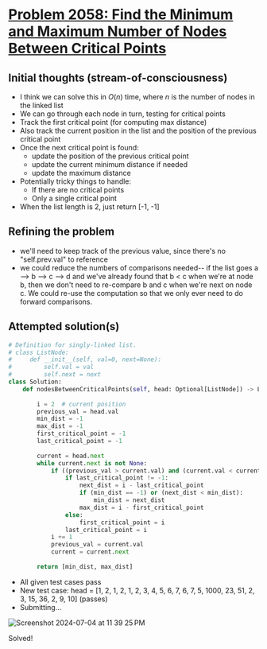 # [Problem 2058: Find the Minimum and Maximum Number of Nodes Between Critical Points](https://leetcode.com/problems/find-the-minimum-and-maximum-number-of-nodes-between-critical-points/description/)

## Initial thoughts (stream-of-consciousness)
- I think we can solve this in $O(n)$ time, where $n$ is the number of nodes in the linked list
- We can go through each node in turn, testing for critical points
- Track the first critical point (for computing max distance)
- Also track the current position in the list and the position of the previous critical point
- Once the next critical point is found:
  - update the position of the previous critical point
  - update the current minimum distance if needed
  - update the maximum distance
- Potentially tricky things to handle:
  - If there are no critical points
  - Only a single critical point
- When the list length is 2, just return [-1, -1]

## Refining the problem
- we'll need to keep track of the previous value, since there's no "self.prev.val" to reference
- we could reduce the numbers of comparisons needed-- if the list goes a --> b --> c --> d and we've already found that b < c when we're at node b, then we don't need to re-compare b and c when we're next on node c.  We could re-use the computation so that we only ever need to do forward comparisons.

## Attempted solution(s)

```python
# Definition for singly-linked list.
# class ListNode:
#     def __init__(self, val=0, next=None):
#         self.val = val
#         self.next = next
class Solution:
    def nodesBetweenCriticalPoints(self, head: Optional[ListNode]) -> List[int]:
    
        i = 2  # current position
        previous_val = head.val
        min_dist = -1
        max_dist = -1
        first_critical_point = -1
        last_critical_point = -1
    
        current = head.next
        while current.next is not None:
            if ((previous_val > current.val) and (current.val < current.next.val)) or ((previous_val < current.val) and (current.val > current.next.val)):
                if last_critical_point != -1:
                    next_dist = i - last_critical_point                    
                    if (min_dist == -1) or (next_dist < min_dist):
                        min_dist = next_dist
                    max_dist = i - first_critical_point
                else:
                    first_critical_point = i
                last_critical_point = i
            i += 1
            previous_val = current.val
            current = current.next
    
        return [min_dist, max_dist]
```

- All given test cases pass
- New test case: head = [1, 2, 1, 2, 1, 2, 3, 4, 5, 6, 7, 6, 7, 5, 1000, 23, 51, 2, 3, 15, 36, 2, 9, 10] (passes)
- Submitting...

![Screenshot 2024-07-04 at 11 39 25 PM](https://github.com/ContextLab/leetcode-solutions/assets/9030494/1f9eb67c-5e17-435a-94d3-f74b5456c7ce)

Solved!



